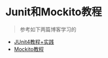 # Junit和Mockito教程

> 参考如下两篇博客学习的

+ [JUnit4教程+实践](https://juejin.im/post/5c7fbfdd6fb9a049ef275a60)
+ [Mockito教程](https://www.cnblogs.com/Ming8006/p/6297333.html)